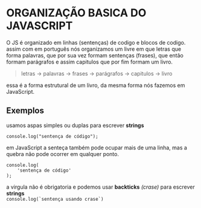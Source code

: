 # ORGANIZAÇÃO BASICA DO JAVASCRIPT

O JS é organizado em linhas (sentenças) de codigo e blocos de codigo.  
assim com em português nós organizamos um livre em que letras que forma palavras, que por sua vez formam sentenças (frases), que então formam parágrafos e assim capitulos que por fim formam um livro.  

> letras -> palavras -> frases -> parágrafos -> capitulos -> livro

essa é a forma estrutural de um livro, da mesma forma nós fazemos em JavaScript.

## Exemplos
usamos aspas simples ou duplas para escrever **strings**  

`console.log("sentença de código");`

em JavaScript a senteça também pode ocupar mais de uma linha, mas a quebra não pode ocorrer em qualquer ponto.

    console.log(
        'sentença de código'
    );

a virgula não é obrigatoria e podemos usar **backticks** *(crase)* para escrever **strings**  
``console.log(`sentença usando crase`)``
